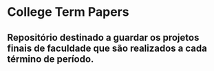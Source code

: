 # College Term Papers

## Repositório destinado a guardar os projetos finais de faculdade que são realizados a cada término de período.
